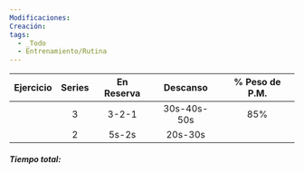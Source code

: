 ```yaml
---
Modificaciones:
Creación:
tags:
  - _Todo
  - Entrenamiento/Rutina
---
```


| Ejercicio | Series | En Reserva |  Descanso   | % Peso de P.M. |
| :-------: | :----: | :--------: | :---------: | :------------: |
|           |   3    |   3-2-1    | 30s-40s-50s |      85%       |
|           |   2    |   5s-2s    |   20s-30s   |                |
 ##### Tiempo total: 